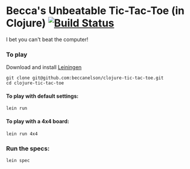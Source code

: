 # Becca's Unbeatable Tic-Tac-Toe (in Clojure) [![Build Status](https://travis-ci.org/beccanelson/clojure-tic-tac-toe.svg?branch=master)](https://travis-ci.org/beccanelson/clojure-tic-tac-toe)

I bet you can't beat the computer!

### To play

Download and install [Leiningen](http://leiningen.org/)

```
git clone git@github.com:beccanelson/clojure-tic-tac-toe.git
cd clojure-tic-tac-toe
```

#### To play with default settings:

`lein run`

#### To play with a 4x4 board:

`lein run 4x4`

### Run the specs:

`lein spec`
